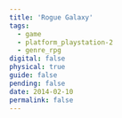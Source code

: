 ```yaml
---
title: 'Rogue Galaxy'
tags:
  - game
  - platform_playstation-2
  - genre_rpg
digital: false
physical: true
guide: false
pending: false
date: 2014-02-10
permalink: false
---
```

